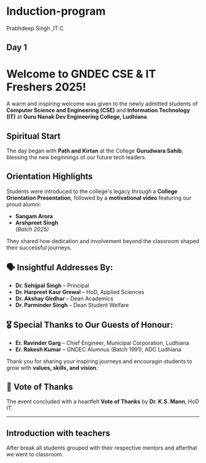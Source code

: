 # Induction-program
Prabhdeep Singh ,IT C
## Day 1
# Welcome to GNDEC CSE & IT Freshers 2025!

A warm and inspiring welcome was given to the newly admitted students of **Computer Science and Engineering (CSE)** and **Information Technology (IT)** at **Guru Nanak Dev Engineering College, Ludhiana**.

## Spiritual Start
The day began with **Path and Kirtan** at the College **Gurudwara Sahib**, blessing the new beginnings of our future tech leaders.

## Orientation Highlights
Students were introduced to the college's legacy through a **College Orientation Presentation**, followed by a **motivational video** featuring our proud alumni:

- **Sangam Arora**  
- **Arshpreet Singh**  
*(Batch 2025)*

They shared how dedication and involvement beyond the classroom shaped their successful journeys.

## 🗣️ Insightful Addresses By:
- **Dr. Sehijpal Singh** – Principal  
- **Dr. Harpreet Kaur Grewal** – HoD, Applied Sciences  
- **Dr. Akshay Girdhar** – Dean Academics  
- **Dr. Parminder Singh** – Dean Student Welfare  

## 🎖️ Special Thanks to Our Guests of Honour:
- **Er. Ravinder Garg** – Chief Engineer, Municipal Corporation, Ludhiana  
- **Er. Rakesh Kumar** – GNDEC Alumnus (Batch 1991), ADC Ludhiana  

Thank you for sharing your inspiring journeys and encouragin students to grow with **values, skills, and vision**.

## 🙌 Vote of Thanks
The event concluded with a heartfelt **Vote of Thanks** by **Dr. K.S. Mann**, HoD IT.

---

## Introduction with teachers 
After break all students grouped with their respective mentors and afterthat we went to classroom.
<bv>
